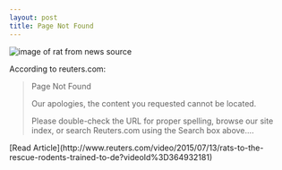 ```yaml
---
layout: post
title: Page Not Found
---
```


![image of rat from news source](http://s2.reutersmedia.net/resources/r/?m=02&d=20150717&t=2&i=1064896218&w=220&fh=&fw=&ll=&pl=&r=2015-07-17T023509Z_17865_GF10000161419_RTRMADP_0_USA-SHOOTING-TENNESEE)

According to reuters.com: 
<blockquote>Page Not Found

Our apologies, the content you requested cannot be located.

Please double-check the URL for proper spelling, browse our site index, or search Reuters.com using the Search box above....
</blockquote>
[Read Article](http://www.reuters.com/video/2015/07/13/rats-to-the-rescue-rodents-trained-to-de?videoId%3D364932181)
